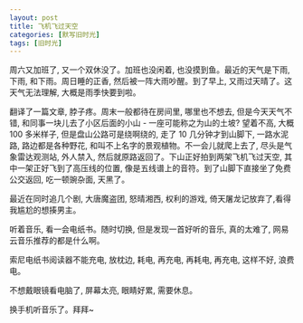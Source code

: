 ```yaml
---
layout: post
title: 飞机飞过天空
categories: [默写旧时光]
tags: [旧时光]
---
```


周六又加班了, 又一个双休没了。加班也没闲着, 也没摸到鱼。最近的天气是下雨, 下雨, 和下雨。周日睡的正香, 然后被一阵大雨吵醒。到了早上, 又雨过天晴了。这天气无法理解, 大概是雨季快要到啦。

翻译了一篇文章, 脖子疼。周末一般都待在房间里, 哪里也不想去, 但是今天天气不错, 和同事一块儿去了小区后面的小山 - 一座可能称之为山的土坡? 望着不高, 大概 100 多米样子, 但是盘山公路可是绕啊绕的, 走了 10 几分钟才到山脚下, 一路水泥路, 路边都是各种野花, 和叫不上名字的景观植物。不一会儿就爬上去了, 尽头是气象雷达观测站, 外人禁入, 然后就原路返回了。下山正好拍到两架飞机飞过天空, 其中一架正好飞到了高压线的位置, 像是五线谱上的音符。到了山脚下直接坐了免费公交返回, 吃一顿豌杂面, 天黑了。

最近在同时追几个剧, 大唐魔盗团, 怒晴湘西, 权利的游戏, 倚天屠龙记放弃了,看得我尴尬的想揍男主。

听着音乐, 看一会电纸书。随时切换, 但是发现一首好听的音乐, 真的太难了, 网易云音乐推荐的都是什么啊。

索尼电纸书阅读器不能充电, 放枕边, 耗电, 再充电, 再耗电, 再充电, 这样不好, 浪费电。

不想戴眼镜看电脑了, 屏幕太亮, 眼睛好累, 需要休息。

换手机听音乐了。拜拜~ 
